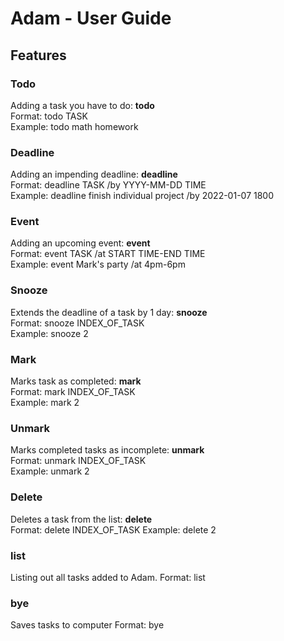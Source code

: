 # Adam - User Guide

## Features 

### Todo

Adding a task you have to do: **todo**  
Format: todo TASK  
Example: todo math homework  

### Deadline

Adding an impending deadline: **deadline**  
Format: deadline TASK /by YYYY-MM-DD TIME  
Example: deadline finish individual project /by 2022-01-07 1800  

### Event

Adding an upcoming event: **event**  
Format: event TASK /at START TIME-END TIME  
Example: event Mark's party /at 4pm-6pm  

### Snooze
Extends the deadline of a task by 1 day: **snooze**  
Format: snooze INDEX_OF_TASK  
Example: snooze 2  

### Mark
Marks task as completed: **mark**  
Format: mark INDEX_OF_TASK  
Example: mark 2  

### Unmark
Marks completed tasks as incomplete: **unmark**  
Format: unmark INDEX_OF_TASK  
Example: unmark 2 

### Delete
Deletes a task from the list: **delete**  
Format: delete INDEX_OF_TASK 
Example: delete 2 

### list
Listing out all tasks added to Adam. 
Format: list 

### bye
Saves tasks to computer 
Format: bye 
